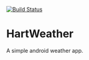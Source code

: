 [![Build Status](https://travis-ci.org/hartcode/hartweather-android.svg)](https://travis-ci.org/hartcode/hartweather-android)

# HartWeather

A simple android weather app.
